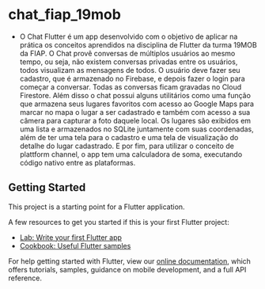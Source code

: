 # chat_fiap_19mob

* O Chat Flutter é um app desenvolvido com o objetivo de aplicar na prática os conceitos aprendidos na disciplina de Flutter da turma 19MOB da FIAP. O Chat provê conversas de múltiplos usuários ao mesmo tempo, ou seja, não existem conversas privadas entre os usuários, todos visualizam as mensagens de todos. O usuário deve fazer seu cadastro, que é armazenado no Firebase, e depois fazer o login para começar a conversar. Todas as conversas ficam gravadas no Cloud Firestore. Além disso o chat possui alguns utilitários como uma função que armazena seus lugares favoritos com acesso ao Google Maps para marcar no mapa o lugar a ser cadastrado e também com acesso a sua câmera para capturar a foto daquele local. Os lugares são exibidos em uma lista e armazenados no SQLite juntamente com suas coordenadas, além de ter uma tela para o cadastro e uma tela de visualização do detalhe do lugar cadastrado. E por fim, para utilizar o conceito de plattform channel, o app tem uma calculadora de soma, executando código nativo entre as plataformas.

## Getting Started

This project is a starting point for a Flutter application.

A few resources to get you started if this is your first Flutter project:

- [Lab: Write your first Flutter app](https://flutter.dev/docs/get-started/codelab)
- [Cookbook: Useful Flutter samples](https://flutter.dev/docs/cookbook)

For help getting started with Flutter, view our
[online documentation](https://flutter.dev/docs), which offers tutorials,
samples, guidance on mobile development, and a full API reference.
